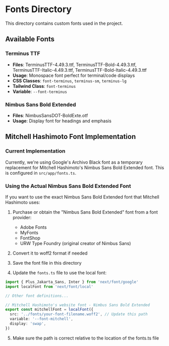 # Fonts Directory

This directory contains custom fonts used in the project.

## Available Fonts

### Terminus TTF
- **Files**: TerminusTTF-4.49.3.ttf, TerminusTTF-Bold-4.49.3.ttf, TerminusTTF-Italic-4.49.3.ttf, TerminusTTF-Bold-Italic-4.49.3.ttf
- **Usage**: Monospace font perfect for terminal/code displays
- **CSS Classes**: `font-terminus`, `terminus-sm`, `terminus-lg`
- **Tailwind Class**: `font-terminus`
- **Variable**: `--font-terminus`

### Nimbus Sans Bold Extended
- **Files**: NimbusSansDOT-BoldExte.otf
- **Usage**: Display font for headings and emphasis

## Mitchell Hashimoto Font Implementation

### Current Implementation
Currently, we're using Google's Archivo Black font as a temporary replacement for Mitchell Hashimoto's Nimbus Sans Bold Extended font. This is configured in `src/app/fonts.ts`.

### Using the Actual Nimbus Sans Bold Extended Font

If you want to use the exact Nimbus Sans Bold Extended font that Mitchell Hashimoto uses:

1. Purchase or obtain the "Nimbus Sans Bold Extended" font from a font provider:
   - Adobe Fonts
   - MyFonts
   - FontShop
   - URW Type Foundry (original creator of Nimbus Sans)

2. Convert it to woff2 format if needed

3. Save the font file in this directory

4. Update the `fonts.ts` file to use the local font:

```typescript
import { Plus_Jakarta_Sans, Inter } from 'next/font/google'
import localFont from 'next/font/local'

// Other font definitions...

// Mitchell Hashimoto's website font - Nimbus Sans Bold Extended
export const mitchellFont = localFont({
  src: '../fonts/your-font-filename.woff2', // Update this path
  variable: '--font-mitchell',
  display: 'swap',
})
```

5. Make sure the path is correct relative to the location of the fonts.ts file